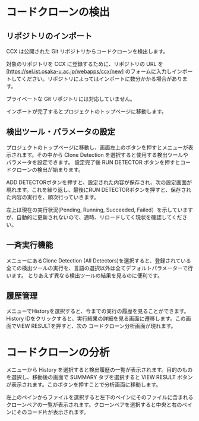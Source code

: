 # コードクローンの検出
## リポジトリのインポート
CCX は公開された Git リポジトリからコードクローンを検出します。

対象のリポジトリを CCX に登録するために、リポジトリの URL を [https://sel.ist.osaka-u.ac.jp/webapps/ccx/new] のフォームに入力しインポートしてください。リポジトリによってはインポートに数分かかる場合があります。

プライベートな Git リポジトリには対応していません。

インポートが完了するとプロジェクトのトップページに移動します。

## 検出ツール・パラメータの設定
プロジェクトのトップページに移動し、画面左上のボタンを押すとメニューが表示されます。その中から Clone Detection を選択すると使用する検出ツールやパラメータを設定できます。
設定完了後 RUN DETECTOR ボタンを押すとコードクローンの検出が始まります。

ADD DETECTORボタンを押すと、設定された内容が保存され、次の設定画面が現れます。これを繰り返し、最後にRUN DETECTORボタンを押すと、保存された内容の実行を、順次行っていきます。

左上は現在の実行状況(Pending, Running, Succeeded, Failed）を示していますが、自動的に更新されないので、適時、リロードしてく現状を確認してください。

## 一斉実行機能 ##
メニューにあるClone Detection (All Detectors)を選択すると、登録されている全ての検出ツールの実行を、言語の選択以外は全てデフォルトパラメーターで行います。
とりあえず異なる検出ツールの結果を見るのに便利です。

## 履歴管理 ##
メニューでHistoryを選択すると、今までの実行の履歴を見ることができます。History IDをクリックすると、実行結果の詳細を見る画面に遷移します。この画面でVIEW RESULTを押すと、次の
コードクローン分析画面が現れます。

# コードクローンの分析
メニューから History を選択すると検出履歴の一覧が表示されます。目的のものを選択し、移動後の画面で SUMMARY タブを選択すると VIEW RESULT ボタンが表示されます。このボタンを押すことで分析画面に移動します。

左上のペインからファイルを選択すると左下のペインにそのファイルに含まれるクローンペアの一覧が表示されます。クローンペアを選択すると中央と右のペインにそのコード片が表示されます。

